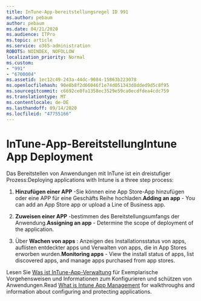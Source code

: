 ```yaml
---
title: InTune-App-bereitstellungsregel ID 991
ms.author: pebaum
author: pebaum
ms.date: 04/21/2020
ms.audience: ITPro
ms.topic: article
ms.service: o365-administration
ROBOTS: NOINDEX, NOFOLLOW
localization_priority: Normal
ms.custom:
- "991"
- "6700004"
ms.assetid: 1ec12c49-243a-44dc-9084-15863b223078
ms.openlocfilehash: 90e8b8f2d66046f1e74d051343d8dded9d5c8f95
ms.sourcegitcommit: c6692ce0fa1358ec3529e59ca0ecdfdea4cdc759
ms.translationtype: MT
ms.contentlocale: de-DE
ms.lasthandoff: 09/14/2020
ms.locfileid: "47755166"
---
```

# <a name="intune-app-deployment"></a><span data-ttu-id="99280-102">InTune-App-Bereitstellung</span><span class="sxs-lookup"><span data-stu-id="99280-102">Intune App Deployment</span></span>

<span data-ttu-id="99280-103">Das Bereitstellen von Anwendungen mit InTune ist ein dreistufiger Prozess:</span><span class="sxs-lookup"><span data-stu-id="99280-103">Deploying applications with Intune is a three step process:</span></span>
  
1. <span data-ttu-id="99280-104">**Hinzufügen einer APP** -Sie können eine App Store-App hinzufügen oder eine APP für eine Geschäfts Reihe hochladen.</span><span class="sxs-lookup"><span data-stu-id="99280-104">**Adding an app** - You can add an App Store app or upload a Line of Business app.</span></span>

2. <span data-ttu-id="99280-105">**Zuweisen einer APP** -bestimmen des Bereitstellungsumfangs der Anwendung.</span><span class="sxs-lookup"><span data-stu-id="99280-105">**Assigning an app** - Determine the scope of deployment of the application.</span></span>

3. <span data-ttu-id="99280-106">Über **Wachen von apps** : Anzeigen des Installationsstatus von apps, auflisten entdeckter apps und Verwalten von apps, die in App Stores erworben wurden.</span><span class="sxs-lookup"><span data-stu-id="99280-106">**Monitoring apps** - View the install status of apps, list discovered apps, and manage apps purchased from app stores.</span></span>

<span data-ttu-id="99280-107">Lesen Sie [Was ist InTune-App-Verwaltung](https://docs.microsoft.com/intune/app-management) für Exemplarische Vorgehensweisen und Informationen zum Konfigurieren und schützen von Anwendungen.</span><span class="sxs-lookup"><span data-stu-id="99280-107">Read [What is Intune App Management](https://docs.microsoft.com/intune/app-management) for walkthroughs and information about configuring and protecting applications.</span></span>
  